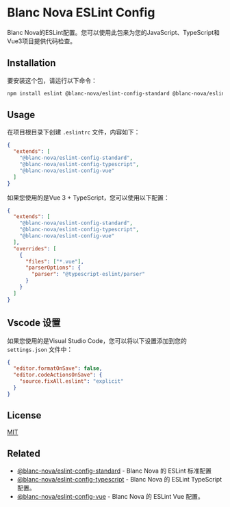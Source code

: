 # Blanc Nova ESLint Config

Blanc Nova的ESLint配置。您可以使用此包来为您的JavaScript、TypeScript和Vue3项目提供代码检查。

## Installation

要安装这个包，请运行以下命令：

```bash
npm install eslint @blanc-nova/eslint-config-standard @blanc-nova/eslint-config-typescript @blanc-nova/eslint-config-vue --save-dev
```

## Usage

在项目根目录下创建 `.eslintrc` 文件，内容如下：

```json
{
  "extends": [
    "@blanc-nova/eslint-config-standard",
    "@blanc-nova/eslint-config-typescript",
    "@blanc-nova/eslint-config-vue"
  ]
}
```

如果您使用的是Vue 3 + TypeScript，您可以使用以下配置：

```json
{
  "extends": [
    "@blanc-nova/eslint-config-standard",
    "@blanc-nova/eslint-config-typescript",
    "@blanc-nova/eslint-config-vue"
  ],
  "overrides": [
    {
      "files": ["*.vue"],
      "parserOptions": {
        "parser": "@typescript-eslint/parser"
      }
    }
  ]
}
```

## Vscode 设置

如果您使用的是Visual Studio Code，您可以将以下设置添加到您的 `settings.json` 文件中：

```json
{
  "editor.formatOnSave": false,
  "editor.codeActionsOnSave": {
    "source.fixAll.eslint": "explicit"
  }
}
```

## License

[MIT](./LICENSE)

## Related

- [@blanc-nova/eslint-config-standard](https://www.npmjs.com/package/@blanc-nova/eslint-config-standard) - Blanc Nova 的 ESLint 标准配置
- [@blanc-nova/eslint-config-typescript](https://www.npmjs.com/package/@blanc-nova/eslint-config-typescript) - Blanc Nova 的 ESLint TypeScript 配置。
- [@blanc-nova/eslint-config-vue](https://www.npmjs.com/package/@blanc-nova/eslint-config-vue) - Blanc Nova 的 ESLint Vue 配置。
